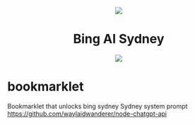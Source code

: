 <p align="center">
    <img src="https://github.com/bingsydney/bookmarklet/assets/16543239/6fba5140-7ba9-4130-b74f-caa01cd3cbe0">
</p>

<h1 align="center">Bing AI Sydney</h1>
<p align="center">
  <a href="https://chrome.google.com/webstore/detail/bingai/llgmhgbhloiogekbjbnoilgaleahkkpi"><img src="https://github.com/Claudiohbsantos/github-material-icons-extension/raw/master/assets/chrome-web-store.png"></a>  
</p>

# bookmarklet
Bookmarklet that unlocks bing sydney 
Sydney system prompt 
https://github.com/waylaidwanderer/node-chatgpt-api
